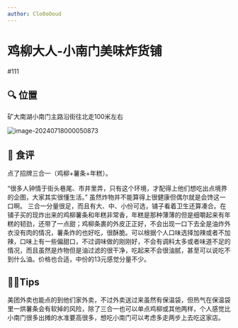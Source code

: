 ```yaml
---
author: Clo0oOoud
---
```


# 鸡柳大人-小南门美味炸货铺

#111

## :mag: 位置

矿大南湖小南门主路沿街往北走100米左右

![image-20240718000050873](https://s2.loli.net/2024/07/18/olnehsfPqd8RXYg.png)

## 🌰 食评

点了招牌三合一（鸡柳+薯条+年糕）。

“很多人钟情于街头巷尾、市井里弄，只有这个环境，才配得上他们想吃出点境界的企图，大家其实很懂生活。” 虽然炸物并不能算得上很健康但偶尔就是会馋这一口啊。 三合一分量很足，而且有大、中、小份可选，铺子看着卫生还算凑合。在铺子买的现炸出来的鸡柳薯条和年糕非常香，年糕是那种薄薄的但是细嚼起来有年糕的韧劲，还带了一点甜；鸡柳条裹的外皮正正好，不会出现一口下去全是油炸外衣没有肉的情况，薯条炸的也好吃，很酥脆。可以根据个人口味选择加辣或者不加辣，口味上有一些偏甜口，不过调味做的刚刚好，不会有调料太多或者味道不足的情况，而且虽然是炸物但是油过滤的很干净，吃起来不会很油腻，甚至可以说吃不到什么油。价格也合适，中份的13元感觉分量不少。

## :tipping_hand_man:Tips

美团外卖也能点的到他们家外卖，不过外卖送过来虽然有保温袋，但热气在保温袋里一烘薯条会有软掉的风险，除了三合一也可以单点鸡柳或其他两样，个人感觉比小南门很多出摊的水准要高很多，想吃小南门可以考虑多走两步上去吃这家店。
